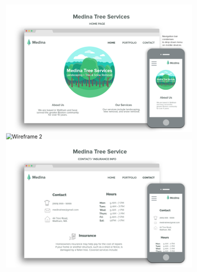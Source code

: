 
![Wireframe 1](/app/assets/img/medina_tree_wireframe_1.png)
![Wireframe 2](/app/assets/img/medina__tree_wireframe_2.png)
![Wireframe 3](/app/assets/img/medina_tree_wireframe_3.png)
